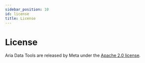 ```yaml
---
sidebar_position: 10
id: license
title: License
---
```

# License

Aria Data Tools are released by Meta under the [Apache 2.0 license](https://github.com/facebookresearch/vrs/blob/main/LICENSE).
